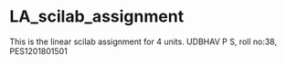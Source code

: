 # LA_scilab_assignment
This is the linear scilab assignment for 4 units. UDBHAV P S, roll no:38, PES1201801501
